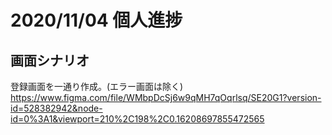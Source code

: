 # 2020/11/04 個人進捗

## 画面シナリオ
登録画面を一通り作成。(エラー画面は除く)
https://www.figma.com/file/WMbpDcSj6w9qMH7qOqrlsq/SE20G1?version-id=528382942&node-id=0%3A1&viewport=210%2C198%2C0.16208697855472565